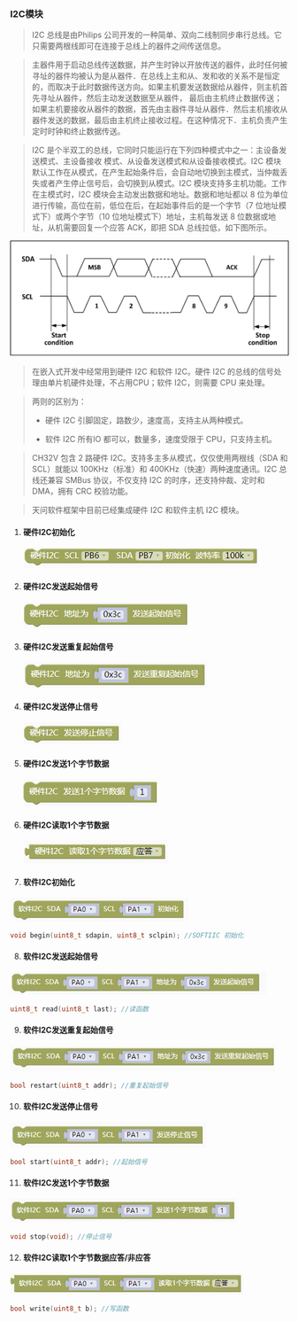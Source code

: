 ### I2C模块<!-- {docsify-ignore} -->

> I2C 总线是由Philips 公司开发的一种简单、双向二线制同步串行总线。它只需要两根线即可在连接于总线上的器件之间传送信息。

> 主器件用于启动总线传送数据，并产生时钟以开放传送的器件，此时任何被寻址的器件均被认为是从器件．在总线上主和从、发和收的关系不是恒定的，而取决于此时数据传送方向。如果主机要发送数据给从器件，则主机首先寻址从器件，然后主动发送数据至从器件， 最后由主机终止数据传送；如果主机要接收从器件的数据，首先由主器件寻址从器件．然后主机接收从器件发送的数据，最后由主机终止接收过程。在这种情况下．主机负责产生定时时钟和终止数据传送。

> I2C 是个半双工的总线，它同时只能运行在下列四种模式中之一：主设备发送模式、主设备接收 模式、从设备发送模式和从设备接收模式。I2C 模块默认工作在从模式，在产生起始条件后，会自动地切换到主模式，当仲裁丢失或者产生停止信号后，会切换到从模式。I2C 模块支持多主机功能。工作在主模式时，I2C 模块会主动发出数据和地址。数据和地址都以 8 位为单位进行传输，高位在前，低位在后，在起始事件后的是一个字节（7 位地址模式下）或两个字节（10 位地址模式下）地址，主机每发送 8 位数据或地址，从机需要回复一个应答 ACK，即把 SDA 总线拉低，如下图所示。

![img](基础外设模块.assets/wps466.jpg) 

> 在嵌入式开发中经常用到硬件 I2C 和软件 I2C。硬件 I2C 的总线的信号处理由单片机硬件处理，不占用CPU；软件 I2C，则需要 CPU 来处理。

> 两则的区别为：
>
> - 硬件 I2C 引脚固定，路数少，速度高，支持主从两种模式。
>
> - 软件 I2C 所有IO 都可以，数量多，速度受限于 CPU，只支持主机。

> CH32V 包含 2 路硬件 I2C。支持多主多从模式，仅仅使用两根线（SDA 和 SCL）就能以 100KHz（标准）和 400KHz（快速）两种速度通讯。I2C 总线还兼容 SMBus 协议，不仅支持 I2C 的时序，还支持仲裁、定时和 DMA，拥有 CRC 校验功能。

> 天问软件框架中目前已经集成硬件 I2C 和软件主机 I2C 模块。

1. #### 硬件I2C初始化

   ![image-20230407115405194](基础外设模块_09.assets/image-20230407115405194.png) 

   

2. #### 硬件I2C发送起始信号

   ![image-20230407115422030](基础外设模块_09.assets/image-20230407115422030.png) 

   

3. #### 硬件I2C发送重复起始信号

   ![image-20230407115441253](基础外设模块_09.assets/image-20230407115441253.png) 

   

4. #### 硬件I2C发送停止信号

   ![image-20230407115502163](基础外设模块_09.assets/image-20230407115502163.png) 

   

5. #### 硬件I2C发送1个字节数据

   ![image-20230407115519189](基础外设模块_09.assets/image-20230407115519189.png) 

   

6. #### 硬件I2C读取1个字节数据

   ![image-20230407115537950](基础外设模块_09.assets/image-20230407115537950.png) 






7. #### 软件I2C初始化

![img](基础外设模块.assets/wps467.jpg) 

```c++
void begin(uint8_t sdapin, uint8_t sclpin); //SOFTIIC 初始化
```

8. #### 软件I2C发送起始信号

![img](基础外设模块.assets/wps469.jpg) 

```c++
uint8_t read(uint8_t last); //读函数
```

9. #### 软件I2C发送重复起始信号

![img](基础外设模块.assets/wps471.jpg) 

```c++
bool restart(uint8_t addr); //重复起始信号
```

10. #### 软件I2C发送停止信号

![img](基础外设模块.assets/wps473.jpg) 

```c++
bool start(uint8_t addr); //起始信号
```

11. #### 软件I2C发送1个字节数据

 ![img](基础外设模块.assets/wps475.jpg)

```c++
void stop(void); //停止信号
```

12. #### 软件I2C读取1个字节数据应答/非应答

![img](基础外设模块.assets/wps477.jpg) 

```c++
bool write(uint8_t b); //写函数
```

